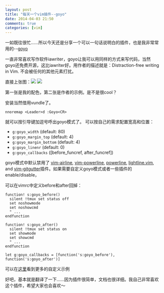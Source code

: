 ```yaml
---
layout: post
title: "每天一个vim插件--goyo"
date: 2014-04-03 21:50
comments: true
categories: [vim]
---
```

一如既往很忙……所以今天还是分享一个可以一句话说明白的插件，也是我非常常用的--[goyo](https://github.com/junegunn/goyo.vim)

一直非常喜欢写作软件iawriter，goyo让我可以用同样的方式来写代码，当然goyo还免费开源，这比iawriter好。用作者的描述就是：Distraction-free writing in Vim. 不会被任何的其他元素打扰。
<!--more-->
直接上张图：![](http://ww4.sinaimg.cn/large/69d56e38gw1ef2r2wod9uj21kw0zkte6.jpg)
![](https://raw.github.com/junegunn/i/master/goyo.png)

第一张是我的配色，第二张是作者的示例。是不是很cool？

安装当然借用vundle了。

	nnoremap <Leader>d :Goyo<CR>

就可以按引导键加逗号呼出goyo模式了。
可以按自己的需求配置宽高和位置：

- `g:goyo_width` (default: 80)
- `g:goyo_margin_top` (default: 4)
- `g:goyo_margin_bottom` (default: 4)
- `g:goyo_linenr` (default: 0)
- `g:goyo_callbacks` ([before_funcref, after_funcref])

goyo模式中默认禁用了
[vim-airline](https://github.com/bling/vim-airline),
[vim-powerline](https://github.com/Lokaltog/vim-powerline),
[powerline](https://github.com/Lokaltog/powerline),
[lightline.vim](https://github.com/itchyny/lightline.vim), and
[vim-gitgutter](https://github.com/airblade/vim-gitgutter)插件。如果需要自定义goyo模式或者一些插件的enable/disable，

可以在vimrc中定义before和after回掉：

```vim
function! s:goyo_before()
  silent !tmux set status off
  set noshowmode
  set noshowcmd
  " ...
endfunction

function! s:goyo_after()
  silent !tmux set status on
  set showmode
  set showcmd
  " ...
endfunction

let g:goyo_callbacks = [function('s:goyo_before'), function('s:goyo_after')]
```

可以在[这里](https://github.com/junegunn/goyo.vim/wiki/Customization)看到更多的自定义示例


好吧，基本就是翻译了一下……因为插件很简单，文档也很详细。我自己非常喜欢这个插件，希望大家也会喜欢～


